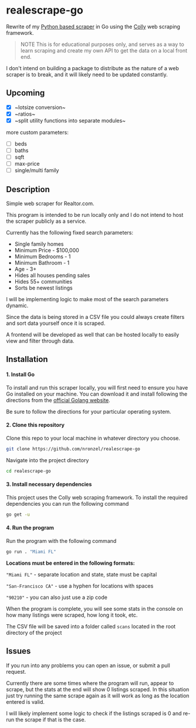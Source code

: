 # realescrape-go
Rewrite of my [Python based scraper](https://github.com/nronzel/realescrape)
in Go using the [Colly](https://github.com/gocolly/colly) web scraping framework.

> NOTE This is for educational purposes only, and serves as a way to learn scraping
and create my own API to get the data on a local front end.

I don't intend on building a package to distribute as the nature of a web scraper
is to break, and it will likely need to be updated constantly.

## Upcoming
- [X] ~lotsize conversion~
- [X] ~ratios~
- [X] ~split utility functions into separate modules~

more custom parameters:
- [ ] beds
- [ ] baths
- [ ] sqft
- [ ] max-price
- [ ] single/multi family

## Description

Simple web scraper for Realtor.com.

This program is intended to be run locally only and I do not intend to host
the scraper publicly as a service.

Currently has the following fixed search parameters:
- Single family homes
- Minimum Price - $100,000
- Minimum Bedrooms - 1
- Minimum Bathroom - 1
- Age - 3+
- Hides all houses pending sales
- Hides 55+ communities
- Sorts be newest listings

I will be implementing logic to make most of the search parameters dynamic.

Since the data is being stored in a CSV file you could always create filters
and sort data yourself once it is scraped.

A frontend will be developed as well that can be hosted locally to easily
view and filter through data.

## Installation

#### 1. Install Go

To install and run this scraper locally, you will first need to ensure you have
Go installed on your machine. You can download it and install following
the directions from the [official Golang website](https://go.dev/doc/install).

Be sure to follow the directions for your particular operating system.

#### 2. Clone this repository

Clone this repo to your local machine in whatever directory you choose.

```bash
git clone https://github.com/nronzel/realescrape-go
```

Navigate into the project directory

```bash
cd realescrape-go
```

#### 3. Install necessary dependencies

This project uses the Colly web scraping framework. To install the required
dependencies you can run the following command
```bash
go get -u
```

#### 4. Run the program

Run the program with the following command
```bash
go run . "Miami FL"
```

**Locations must be entered in the following formats:**

`"Miami FL"` - separate location and state, state must be capital

`"San-Francisco CA"` - use a hyphen for locations with spaces

`"90210"` - you can also just use a zip code


When the program is complete, you will see some stats in the console on how many
listings were scraped, how long it took, etc.

The CSV file will be saved into a folder called `scans` located in the root
directory of the project


## Issues
If you run into any problems you can open an issue, or submit a pull request.

Currently there are some times where the program will run, appear to scrape,
but the stats at the end will show 0 listings scraped. In this situation just
try running the same scrape again as it will work as long as the location entered
is valid.

I will likely implement some logic to check if the listings scraped is 0
and re-run the scrape if that is the case.

